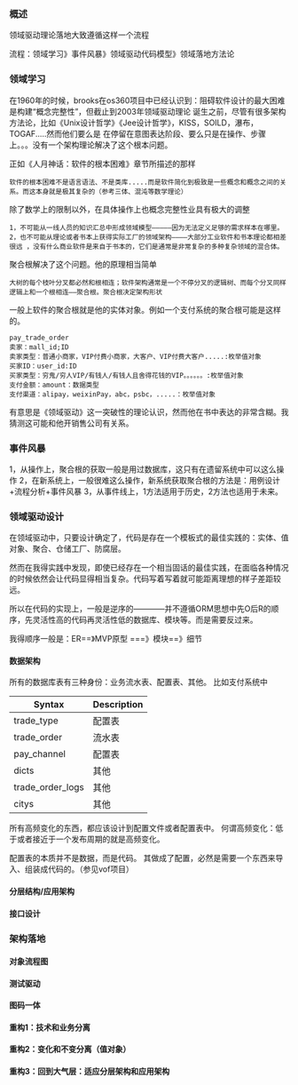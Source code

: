 ### 概述

领域驱动理论落地大致遵循这样一个流程

流程：领域学习》事件风暴》领域驱动代码模型》领域落地方法论


### 领域学习

在1960年的时候，brooks在os360项目中已经认识到：阻碍软件设计的最大困难是构建“概念完整性”，但截止到2003年领域驱动理论
诞生之前，尽管有很多架构方法论，比如《Unix设计哲学》《Jee设计哲学》，KISS，SOILD，瀑布，TOGAF.....然而他们要么是
在停留在意图表达阶段、要么只是在操作、步骤上。。。没有一个架构理论解决了这个根本问题。


正如《人月神话：软件的根本困难》章节所描述的那样


    软件的根本困难不是语言语法、不是类库.....而是软件简化到极致是一些概念和概念之间的关系。而这本身就是极其复杂的（参考三体、混沌等数学理论）


除了数学上的限制以外，在具体操作上也概念完整性业具有极大的调整

    1，不可能从一线人员的知识汇总中形成领域模型—————因为无法定义足够的需求样本在哪里。
    2，也不可能从理论或者书本上获得实际工厂的领域架构————大部分工业软件和书本理论都相差很远 ，没有什么商业软件是来自于书本的，它们是通常是非常复杂的多种复杂领域的混合体。


聚合根解决了这个问题。他的原理相当简单

    大树的每个枝叶分叉都必然和根相连；软件架构通常是一个不停分叉的逻辑树、而每个分叉同样逻辑上和一个根相连——聚合根。聚合根决定架构形状 

一般上软件的聚合根就是他的实体对象。例如一个支付系统的聚合根可能是这样的。

    pay_trade_order
    卖家：mall_id;ID
    卖家类型：普通小商家，VIP付费小商家，大客户、VIP付费大客户.....:枚举值对象
    买家ID：user_id:ID
    买家类型：穷鬼/穷人VIP/有钱人/有钱人且舍得花钱的VIP。。。。。。:枚举值对象
    支付金额：amount：数据类型
    支付渠道：alipay，weixinPay，abc，psbc，.....：枚举值对象

有意思是《领域驱动》这一突破性的理论认识，然而他在书中表达的非常含糊。我猜测这可能和他开销售公司有关系。


### 事件风暴

   1，从操作上，聚合根的获取一般是用过数据库，这只有在遗留系统中可以这么操作
   2，在新系统上，一般很难这么操作，新系统获取聚合根的方法是：用例设计+流程分析+事件风暴
   3，从事件线上，1方法适用于历史，2方法也适用于未来。


### 领域驱动设计

在领域驱动中，只要设计确定了，代码是存在一个模板式的最佳实践的：实体、值对象、聚合、仓储工厂、防腐层。

然而在我得实践中发现，即使已经存在一个相当固话的最佳实践，在面临各种情况的时候依然会让代码显得相当复杂。代码写着写着就可能距离理想的样子差距较远。

所以在代码的实现上，一般是逆序的————并不遵循ORM思想中先O后R的顺序，先灵活性高的代码再灵活性低的数据库、模块等。而是需要反过来。

我得顺序一般是：ER==》MVP原型 ===》模块==》细节



#### 数据架构
所有的数据库表有三种身份：业务流水表、配置表、其他。
比如支付系统中

| Syntax           | Description |
|------------------|-------------|
| trade_type       | 配置表         |
| trade_order      | 流水表         |
| pay_channel      | 配置表         | 
| dicts            | 其他          |
| trade_order_logs | 其他          | 
| citys            | 其他          | 


所有高频变化的东西，都应该设计到配置文件或者配置表中。 
何谓高频变化：低于或者接近于一个发布周期的就是高频变化。

配置表的本质并不是数据，而是代码。
其做成了配置，必然是需要一个东西来导入、组装成代码的。（参见vof项目）



#### 分层结构/应用架构  


#### 接口设计  
### 架构落地 
#### 对象流程图 
#### 测试驱动
#### 图码一体
#### 重构1：技术和业务分离
#### 重构2：变化和不变分离（值对象）
#### 重构3：回到大气层：适应分层架构和应用架构